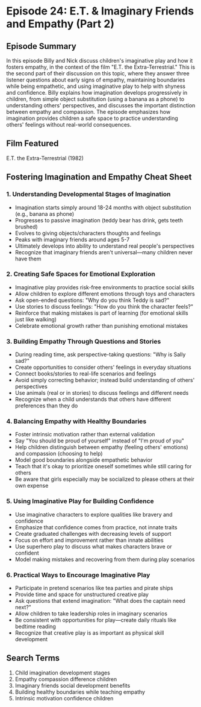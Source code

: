 # Episode 24: E.T. & Imaginary Friends and Empathy (Part 2)

## Episode Summary
In this episode Billy and Nick discuss children's imaginative play and how it fosters empathy, in the context of the film "E.T. the Extra-Terrestrial." This is the second part of their discussion on this topic, where they answer three listener questions about early signs of empathy, maintaining boundaries while being empathetic, and using imaginative play to help with shyness and confidence. Billy explains how imagination develops progressively in children, from simple object substitution (using a banana as a phone) to understanding others' perspectives, and discusses the important distinction between empathy and compassion. The episode emphasizes how imagination provides children a safe space to practice understanding others' feelings without real-world consequences.

## Film Featured
E.T. the Extra-Terrestrial (1982)

## Fostering Imagination and Empathy Cheat Sheet

### 1. Understanding Developmental Stages of Imagination
- Imagination starts simply around 18-24 months with object substitution (e.g., banana as phone)
- Progresses to passive imagination (teddy bear has drink, gets teeth brushed)
- Evolves to giving objects/characters thoughts and feelings
- Peaks with imaginary friends around ages 5-7
- Ultimately develops into ability to understand real people's perspectives
- Recognize that imaginary friends aren't universal—many children never have them

### 2. Creating Safe Spaces for Emotional Exploration
- Imaginative play provides risk-free environments to practice social skills
- Allow children to explore different emotions through toys and characters
- Ask open-ended questions: "Why do you think Teddy is sad?"
- Use stories to discuss feelings: "How do you think the character feels?"
- Reinforce that making mistakes is part of learning (for emotional skills just like walking)
- Celebrate emotional growth rather than punishing emotional mistakes

### 3. Building Empathy Through Questions and Stories
- During reading time, ask perspective-taking questions: "Why is Sally sad?"
- Create opportunities to consider others' feelings in everyday situations
- Connect books/stories to real-life scenarios and feelings
- Avoid simply correcting behavior; instead build understanding of others' perspectives
- Use animals (real or in stories) to discuss feelings and different needs
- Recognize when a child understands that others have different preferences than they do

### 4. Balancing Empathy with Healthy Boundaries
- Foster intrinsic motivation rather than external validation
- Say "You should be proud of yourself" instead of "I'm proud of you"
- Help children distinguish between empathy (feeling others' emotions) and compassion (choosing to help)
- Model good boundaries alongside empathetic behavior
- Teach that it's okay to prioritize oneself sometimes while still caring for others
- Be aware that girls especially may be socialized to please others at their own expense

### 5. Using Imaginative Play for Building Confidence
- Use imaginative characters to explore qualities like bravery and confidence
- Emphasize that confidence comes from practice, not innate traits
- Create graduated challenges with decreasing levels of support
- Focus on effort and improvement rather than innate abilities
- Use superhero play to discuss what makes characters brave or confident
- Model making mistakes and recovering from them during play scenarios

### 6. Practical Ways to Encourage Imaginative Play
- Participate in pretend scenarios like tea parties and pirate ships
- Provide time and space for unstructured creative play
- Ask questions that extend imagination: "What does the captain need next?"
- Allow children to take leadership roles in imaginary scenarios
- Be consistent with opportunities for play—create daily rituals like bedtime reading
- Recognize that creative play is as important as physical skill development

## Search Terms
1. Child imagination development stages
2. Empathy compassion difference children
3. Imaginary friends social development benefits
4. Building healthy boundaries while teaching empathy
5. Intrinsic motivation confidence children